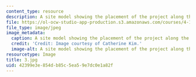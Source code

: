 ```yaml
---
content_type: resource
description: A site model showing the placement of the project along the river.
file: https://ol-ocw-studio-app-production.s3.amazonaws.com/courses/4-104-architecture-studio-intentions-spring-2005/42399e3e854db85c5ea59e7dc0e1a82f_3.jpg
file_type: image/jpeg
image_metadata:
  caption: A site model showing the placement of the project along the river.
  credit: 'Credit: Image courtesy of Catherine Kim.'
  image-alt: A site model showing the placement of the project along the river.
resourcetype: Image
title: 3.jpg
uid: 42399e3e-854d-b85c-5ea5-9e7dc0e1a82f
---
```

